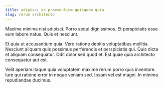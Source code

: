```yaml
---
title: adipisci ex praesentium quisquam quia
slug: rerum architecto
---
```


Maxime minima nisi adipisci. Porro sequi dignissimos. Et perspiciatis esse eum labore natus. Quis et nesciunt.

Et quia ut accusantium quia. Vero ratione debitis voluptatibus mollitia. Nesciunt aliquam quis possimus perferendis et perspiciatis qui. Quis dicta et aliquam consequatur. Odit dolor sed quod et. Est quae quia architecto consequatur aut est.

Velit aperiam itaque quia voluptatem maxime rerum porro quis inventore. Iure qui ratione error in neque veniam sed. Ipsam vel est magni. In minima repudiandae ducimus.
